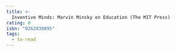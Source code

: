 ```yaml
---
title: >-
  Inventive Minds: Marvin Minsky on Education (The MIT Press)
rating: 0
isbn: "0262039095"
tags:
  - to-read
---
```


